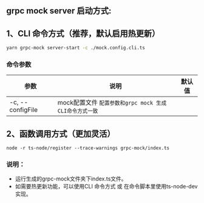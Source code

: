 ## grpc mock server 启动方式:
## 1、CLI 命令方式（推荐，默认启用热更新）
```bash
yarn grpc-mock server-start -c ./mock.config.cli.ts
```

### 命令参数

| 参数       | 说明             | 默认值      |
| --------- | ---------------  | ---------- |
| -c, --configFile  | mock配置文件 `配置参数和grpc mock 生成CLI命令方式一致`  |  |

## 2、函数调用方式（更加灵活）

```base
node -r ts-node/register --trace-warnings grpc-mock/index.ts
```

### 说明：
- 运行生成的grpc-mock文件夹下index.ts文件。
- 如需要热更新功能，可以使用CLI 命令方式 或 在命令脚本里使用ts-node-dev实现。